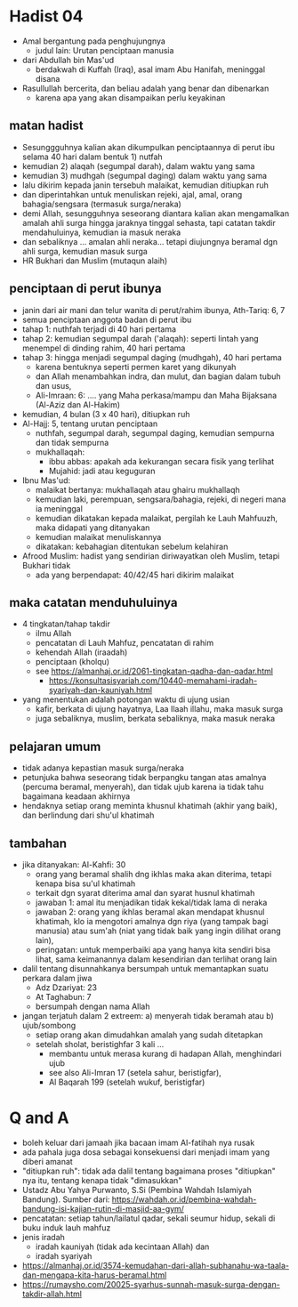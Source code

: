 # Hadist 04
* Amal bergantung pada penghujungnya
  * judul lain: Urutan penciptaan manusia
* dari Abdullah bin Mas'ud
  * berdakwah di Kuffah (Iraq), asal imam Abu Hanifah, meninggal disana
* Rasullullah bercerita, dan beliau adalah yang benar dan dibenarkan
  * karena apa yang akan disampaikan perlu keyakinan

## matan hadist
* Sesunggguhnya kalian akan dikumpulkan penciptaannya di perut ibu selama 40 hari dalam bentuk 1) nutfah
* kemudian 2) alaqah (segumpal darah), dalam waktu yang sama
* kemudian 3) mudhgah (segumpal daging) dalam waktu yang sama
* lalu dikirim kepada janin tersebuh malaikat, 
  kemudian ditiupkan ruh
* dan diperintahkan untuk menuliskan rejeki, ajal, amal, orang bahagia/sengsara (termasuk surga/neraka)
* demi Allah, sesungguhnya seseorang diantara kalian akan mengamalkan amalah ahli surga hingga jaraknya tinggal sehasta, tapi catatan takdir mendahuluinya, kemudian ia masuk neraka
* dan sebaliknya ... amalan ahli neraka... tetapi diujungnya beramal dgn ahli surga, kemudian masuk surga
* HR Bukhari dan Muslim (mutaqun alaih)

## penciptaan di perut ibunya
* janin dari air mani dan telur wanita di perut/rahim ibunya, Ath-Tariq: 6, 7
* semua penciptaan anggota badan di perut ibu
* tahap 1: nuthfah terjadi di 40 hari pertama
* tahap 2: kemudian segumpal darah ('alaqah): seperti lintah yang menempel di dinding rahim, 
  40 hari pertama
* tahap 3: hingga menjadi segumpal daging (mudhgah), 40 hari pertama
  * karena bentuknya seperti permen karet yang dikunyah
  * dan Allah menambahkan indra, dan mulut, dan bagian dalam tubuh dan usus,
  * Ali-Imraan: 6: .... yang Maha perkasa/mampu dan Maha Bijaksana (Al-Aziz dan Al-Hakim)
* kemudian, 4 bulan (3 x 40 hari), ditiupkan ruh
* Al-Hajj: 5, tentang urutan penciptaan
  * nuthfah, segumpal darah, segumpal daging, kemudian sempurna dan tidak sempurna
  * mukhallaqah:
    * ibbu abbas: apakah ada kekurangan secara fisik yang terlihat
    * Mujahid: jadi atau keguguran
* Ibnu Mas'ud: 
  * malaikat bertanya: mukhallaqah atau ghairu mukhallaqh
  * kemudian laki, perempuan, sengsara/bahagia, rejeki, di negeri mana ia meninggal
  * kemudian dikatakan kepada malaikat, pergilah ke Lauh Mahfuuzh, maka didapati yang ditanyakan
  * kemudian malaikat menuliskannya
  * dikatakan: kebahagian ditentukan sebelum kelahiran
* Afrood Muslim: hadist yang sendirian diriwayatkan oleh Muslim, tetapi Bukhari tidak
  * ada yang berpendapat: 40/42/45 hari dikirim malaikat 

## maka catatan menduhuluinya
* 4 tingkatan/tahap takdir
  * ilmu Allah
  * pencatatan  di Lauh Mahfuz, pencatatan di rahim
  * kehendah Allah (iraadah)
  * penciptaan (kholqu)
  * see https://almanhaj.or.id/2061-tingkatan-qadha-dan-qadar.html
    * https://konsultasisyariah.com/10440-memahami-iradah-syariyah-dan-kauniyah.html
* yang menentukan adalah potongan waktu di ujung usian
  * kafir, berkata di ujung hayatnya, Laa Ilaah illahu, maka masuk surga
  * juga sebaliknya, muslim, berkata sebaliknya, maka masuk neraka

## pelajaran umum
* tidak adanya kepastian masuk surga/neraka
* petunjuka bahwa seseorang tidak berpangku tangan atas amalnya (percuma beramal, menyerah),
  dan tidak ujub karena ia tidak tahu bagaimana keadaan akhirnya
* hendaknya setiap orang meminta khusnul khatimah (akhir yang baik), 
  dan berlindung dari shu'ul khatimah

## tambahan
* jika ditanyakan: Al-Kahfi: 30
  * orang yang beramal shalih dng ikhlas maka akan diterima, tetapi kenapa bisa su'ul khatimah
  * terkait dgn syarat diterima amal dan syarat husnul khatimah
  * jawaban 1: amal itu menjadikan tidak kekal/tidak lama di neraka
  * jawaban 2: orang yang ikhlas beramal akan mendapat khusnul khatimah,
    klo ia mengotori amalnya dgn riya (yang tampak bagi manusia) 
    atau sum'ah (niat yang tidak baik yang ingin dilihat orang lain), 
  * peringatan: untuk memperbaiki apa yang hanya kita sendiri bisa lihat,
    sama keimanannya dalam kesendirian dan terlihat orang lain
 * dalil tentang disunnahkanya bersumpah untuk memantapkan suatu perkara dalam jiwa
   * Adz Dzariyat: 23
   * At Taghabun: 7
   * bersumpah dengan nama Allah
 * jangan terjatuh dalam 2 extreem: a) menyerah tidak beramah atau b) ujub/sombong
   * setiap orang akan dimudahkan amalah yang sudah ditetapkan
   * setelah sholat, beristighfar 3 kali ...
     * membantu untuk merasa kurang di hadapan Allah, menghindari ujub
     * see also Ali-Imran 17 (setela sahur, beristigfar), 
     * Al Baqarah 199 (setelah wukuf, beristigfar)
 
 # Q and A
 * boleh keluar dari jamaah jika bacaan imam Al-fatihah nya rusak
 * ada pahala juga dosa sebagai konsekuensi dari menjadi imam yang diberi amanat
 * "ditiupkan ruh": tidak ada dalil tentang bagaimana proses "ditiupkan" nya itu, 
   tentang kenapa tidak "dimasukkan"
 * Ustadz Abu Yahya Purwanto, S.Si (Pembina Wahdah Islamiyah Bandung). Sumber dari: https://wahdah.or.id/pembina-wahdah-bandung-isi-kajian-rutin-di-masjid-aa-gym/
 * pencatatan: setiap tahun/lailatul qadar, sekali seumur hidup, sekali di buku induk lauh mahfuz
* jenis iradah
  * iradah kauniyah (tidak ada kecintaan Allah) dan 
  * iradah syariyah
* https://almanhaj.or.id/3574-kemudahan-dari-allah-subhanahu-wa-taala-dan-mengapa-kita-harus-beramal.html
* https://rumaysho.com/20025-syarhus-sunnah-masuk-surga-dengan-takdir-allah.html
